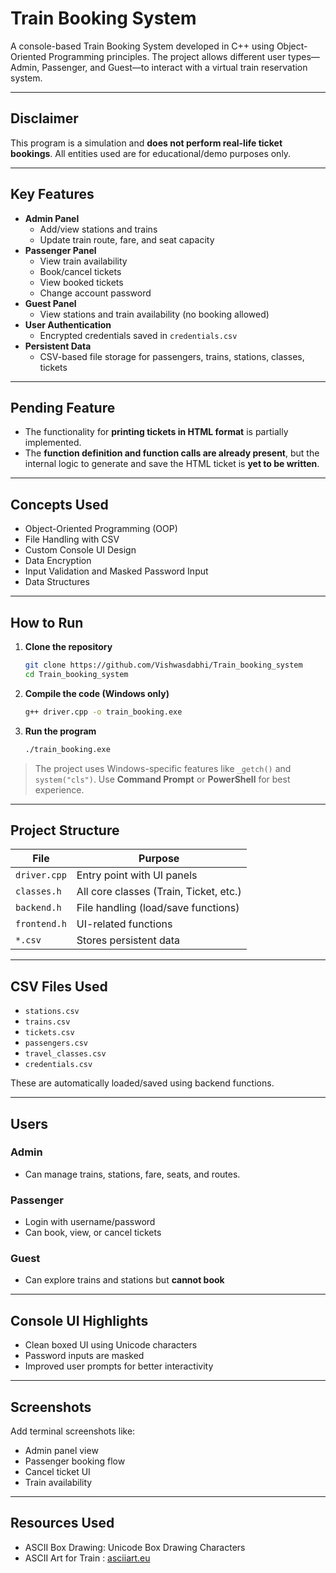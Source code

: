 # Train Booking System

A console-based Train Booking System developed in C++ using Object-Oriented Programming principles. The project allows different user types—Admin, Passenger, and Guest—to interact with a virtual train reservation system.

---

## Disclaimer

This program is a simulation and **does not perform real-life ticket bookings**. All entities used are for educational/demo purposes only.

---

## Key Features

- **Admin Panel**
  - Add/view stations and trains
  - Update train route, fare, and seat capacity
- **Passenger Panel**
  - View train availability
  - Book/cancel tickets
  - View booked tickets
  - Change account password
- **Guest Panel**
  - View stations and train availability (no booking allowed)
- **User Authentication**
  - Encrypted credentials saved in `credentials.csv`
- **Persistent Data**
  - CSV-based file storage for passengers, trains, stations, classes, tickets

---

## Pending Feature

- The functionality for **printing tickets in HTML format** is partially implemented.
- The **function definition and function calls are already present**, but the internal logic to generate and save the HTML ticket is **yet to be written**.

---

## Concepts Used

- Object-Oriented Programming (OOP)
- File Handling with CSV
- Custom Console UI Design
- Data Encryption
- Input Validation and Masked Password Input
- Data Structures

---

##  How to Run

1. **Clone the repository**
   ```bash
   git clone https://github.com/Vishwasdabhi/Train_booking_system
   cd Train_booking_system
   ```

2. **Compile the code (Windows only)**
   ```bash
   g++ driver.cpp -o train_booking.exe
   ```

3. **Run the program**
   ```bash
   ./train_booking.exe
   ```

> The project uses Windows-specific features like `_getch()` and `system("cls")`. Use **Command Prompt** or **PowerShell** for best experience.

---

##  Project Structure

| File                | Purpose                                |
|---------------------|----------------------------------------|
| `driver.cpp`        | Entry point with UI panels             |
| `classes.h`    | All core classes (Train, Ticket, etc.) |
| `backend.h`    | File handling (load/save functions)    |
| `frontend.h`        | UI-related functions                    |
| `*.csv`             | Stores persistent data                 |

---

## CSV Files Used

- `stations.csv`
- `trains.csv`
- `tickets.csv`
- `passengers.csv`
- `travel_classes.csv`
- `credentials.csv`

These are automatically loaded/saved using backend functions.

---

## Users

### Admin
- Can manage trains, stations, fare, seats, and routes.

### Passenger
- Login with username/password
- Can book, view, or cancel tickets

### Guest
- Can explore trains and stations but **cannot book**

---

## Console UI Highlights

- Clean boxed UI using Unicode characters
- Password inputs are masked
- Improved user prompts for better interactivity

---

## Screenshots

Add terminal screenshots like:

- Admin panel view
- Passenger booking flow
- Cancel ticket UI
- Train availability

---

## Resources Used

- ASCII Box Drawing: Unicode Box Drawing Characters
- ASCII Art for Train : [asciiart.eu](https://www.asciiart.eu/vehicles/trains)
